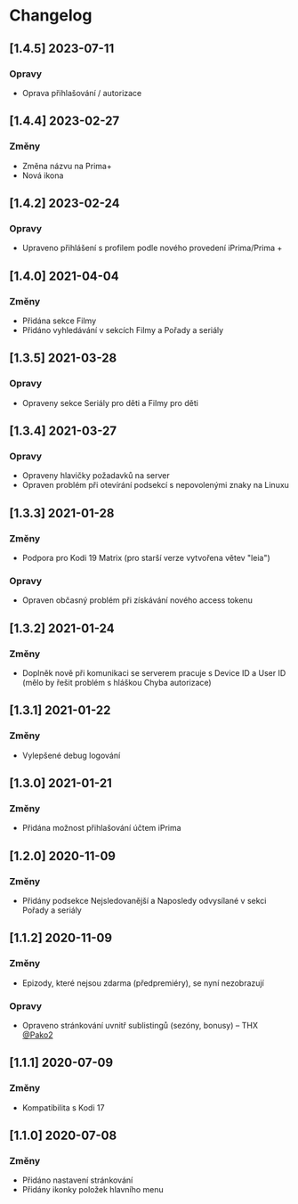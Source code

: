 # Changelog

## [1.4.5] 2023-07-11

### Opravy
- Oprava přihlašování / autorizace

## [1.4.4] 2023-02-27

### Změny
- Změna názvu na Prima+
- Nová ikona

## [1.4.2] 2023-02-24

### Opravy
- Upraveno přihlášení s profilem podle nového provedení iPrima/Prima +

## [1.4.0] 2021-04-04

### Změny
- Přidána sekce Filmy
- Přidáno vyhledávání v sekcích Filmy a Pořady a seriály

## [1.3.5] 2021-03-28

### Opravy
- Opraveny sekce Seriály pro děti a Filmy pro děti

## [1.3.4] 2021-03-27

### Opravy
- Opraveny hlavičky požadavků na server
- Opraven problém při otevírání podsekcí s nepovolenými znaky na Linuxu

## [1.3.3] 2021-01-28

### Změny
- Podpora pro Kodi 19 Matrix (pro starší verze vytvořena větev "leia")

### Opravy
- Opraven občasný problém při získávání nového access tokenu

## [1.3.2] 2021-01-24

### Změny
- Doplněk nově při komunikaci se serverem pracuje s Device ID a User ID (mělo by řešit problém s hláškou Chyba autorizace)

## [1.3.1] 2021-01-22

### Změny
- Vylepšené debug logování

## [1.3.0] 2021-01-21

### Změny
- Přidána možnost přihlašování účtem iPrima

## [1.2.0] 2020-11-09

### Změny
- Přidány podsekce Nejsledovanější a Naposledy odvysílané v sekci Pořady a seriály

## [1.1.2] 2020-11-09

### Změny
- Epizody, které nejsou zdarma (předpremiéry), se nyní nezobrazují

### Opravy
- Opraveno stránkování uvnitř sublistingů (sezóny, bonusy) – THX [@Pako2](https://github.com/Pako2)

## [1.1.1] 2020-07-09

### Změny
- Kompatibilita s Kodi 17

## [1.1.0] 2020-07-08

### Změny
- Přidáno nastavení stránkování
- Přidány ikonky položek hlavního menu
